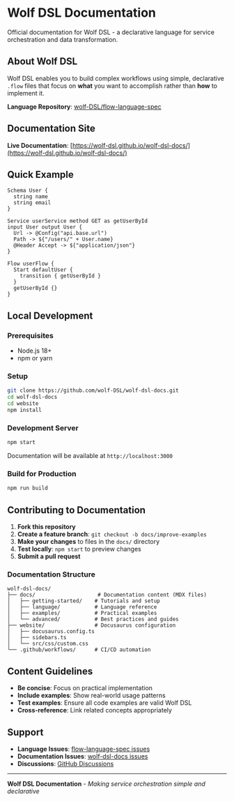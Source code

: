 # Wolf DSL Documentation

Official documentation for Wolf DSL - a declarative language for service orchestration and data transformation.

## About Wolf DSL

Wolf DSL enables you to build complex workflows using simple, declarative `.flow` files that focus on **what** you want to accomplish rather than **how** to implement it.

**Language Repository**: [wolf-DSL/flow-language-spec](https://github.com/wolf-DSL/flow-language-spec)

## Documentation Site

**Live Documentation**: [https://wolf-dsl.github.io/wolf-dsl-docs/](https://wolf-dsl.github.io/wolf-dsl-docs/)

## Quick Example

```flow
Schema User {
  string name
  string email
}

Service userService method GET as getUserById 
input User output User {
  Url -> @Config("api.base.url")
  Path -> ${"/users/" + User.name}
  @Header Accept -> ${"application/json"}
}

Flow userFlow {
  Start defaultUser {
    transition { getUserById }
  }
  getUserById {}
}
```

## Local Development

### Prerequisites
- Node.js 18+
- npm or yarn

### Setup
```bash
git clone https://github.com/wolf-DSL/wolf-dsl-docs.git
cd wolf-dsl-docs
cd website
npm install
```

### Development Server
```bash
npm start
```
Documentation will be available at `http://localhost:3000`

### Build for Production
```bash
npm run build
```

## Contributing to Documentation

1. **Fork this repository**
2. **Create a feature branch**: `git checkout -b docs/improve-examples`
3. **Make your changes** to files in the `docs/` directory
4. **Test locally**: `npm start` to preview changes
5. **Submit a pull request**

### Documentation Structure

```
wolf-dsl-docs/
├── docs/                    # Documentation content (MDX files)
│   ├── getting-started/    # Tutorials and setup
│   ├── language/           # Language reference
│   ├── examples/           # Practical examples
│   └── advanced/           # Best practices and guides
├── website/                # Docusaurus configuration
│   ├── docusaurus.config.ts
│   ├── sidebars.ts
│   └── src/css/custom.css
└── .github/workflows/      # CI/CD automation
```

## Content Guidelines

- **Be concise**: Focus on practical implementation
- **Include examples**: Show real-world usage patterns
- **Test examples**: Ensure all code examples are valid Wolf DSL
- **Cross-reference**: Link related concepts appropriately

## Support

- **Language Issues**: [flow-language-spec issues](https://github.com/wolf-DSL/flow-language-spec/issues)
- **Documentation Issues**: [wolf-dsl-docs issues](https://github.com/wolf-DSL/wolf-dsl-docs/issues)
- **Discussions**: [GitHub Discussions](https://github.com/wolf-DSL/wolf-dsl-docs/discussions)

---

**Wolf DSL Documentation** - *Making service orchestration simple and declarative*

